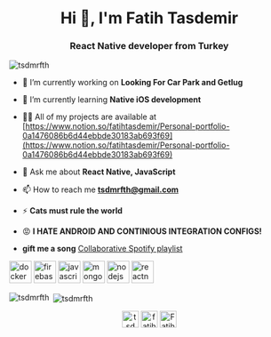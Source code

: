 <h1 align="center">Hi 👋, I'm Fatih Tasdemir</h1>
<h3 align="center">React Native developer from Turkey</h3>

<p align="left"> <img src="https://komarev.com/ghpvc/?username=tsdmrfth" alt="tsdmrfth" /> </p>

- 🔭 I’m currently working on **Looking For Car Park and Getlug**

- 🌱 I’m currently learning **Native iOS development**

- 👨‍💻 All of my projects are available at [https://www.notion.so/fatihtasdemir/Personal-portfolio-0a1476086b6d44ebbde30183ab693f69](https://www.notion.so/fatihtasdemir/Personal-portfolio-0a1476086b6d44ebbde30183ab693f69)

- 💬 Ask me about **React Native, JavaScript**

- 📫 How to reach me **tsdmrfth@gmail.com**

- ⚡ **Cats must rule the world**

- 😡 **I HATE ANDROID AND CONTINIOUS INTEGRATION CONFIGS!**

- **gift me a song** [Collaborative Spotify playlist](https://open.spotify.com/playlist/0J3P4AxFbOv2WGJis4uy4Q?si=D14TXHFeQnWzSFDl0dcrYQ)

<p align="left"><img src="https://devicons.github.io/devicon/devicon.git/icons/docker/docker-original-wordmark.svg" alt="docker" width="40" height="40"/> <img src="https://www.vectorlogo.zone/logos/firebase/firebase-icon.svg" alt="firebase" width="40" height="40"/> <img src="https://devicons.github.io/devicon/devicon.git/icons/javascript/javascript-original.svg" alt="javascript" width="40" height="40"/> <img src="https://devicons.github.io/devicon/devicon.git/icons/mongodb/mongodb-original-wordmark.svg" alt="mongodb" width="40" height="40"/> <img src="https://devicons.github.io/devicon/devicon.git/icons/nodejs/nodejs-original-wordmark.svg" alt="nodejs" width="40" height="40"/> <img src="https://reactnative.dev/img/header_logo.svg" alt="reactnative" width="40" height="40"/></p><p><img align="left" src="https://github-readme-stats.vercel.app/api/top-langs/?username=tsdmrfth&layout=compact&hide=html" alt="tsdmrfth" /></p>

<p>&nbsp;<img align="center" src="https://github-readme-stats.vercel.app/api?username=tsdmrfth&show_icons=true" alt="tsdmrfth" /></p>

<p align="center"> 
<a href="https://twitter.com/tsdmrfth" target="blank"><img align="center" src="https://cdn.jsdelivr.net/npm/simple-icons@3.0.1/icons/twitter.svg" alt="tsdmrfth" height="30" width="30" /></a>
<a href="https://linkedin.com/in/fatih-tasdemir" target="blank"><img align="center" src="https://cdn.jsdelivr.net/npm/simple-icons@3.0.1/icons/linkedin.svg" alt="fatihtasdemir" height="30" width="30" /></a>
<a href="https://dev.to/tsdmrfth">
<img src="https://d2fltix0v2e0sb.cloudfront.net/dev-badge.svg" alt="Fatih Taşdemir's DEV Profile" height="30" width="30" align="center">
</a>
</p>
